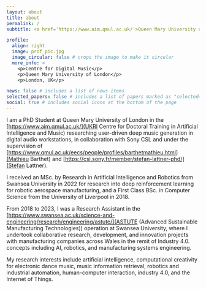 ```yaml
---
layout: about
title: about
permalink: /
subtitle: <a href='https://www.aim.qmul.ac.uk/'>Queen Mary University of London</a>

profile:
  align: right
  image: prof_pic.jpg
  image_circular: false # crops the image to make it circular
  more_info: >
    <p>Centre for Digital Music</p>
    <p>Queen Mary University of London</p>
    <p>London, UK</p>

news: false # includes a list of news items
selected_papers: false # includes a list of papers marked as "selected={true}"
social: true # includes social icons at the bottom of the page
---
```


I am a PhD Student at Queen Mary University of London in the [https://www.aim.qmul.ac.uk/](UKRI Centre for Doctoral Training in Artificial Intelligence and Music) researching user-driven deep music generation in digital audio workstations, in collaboration with Sony CSL and under the supervision of [https://www.qmul.ac.uk/eecs/people/profiles/barthetmathieu.html](Mathieu Barthet) and [https://csl.sony.fr/member/stefan-lattner-phd/](Stefan Lattner).

I received an MSc. by Research in Artificial Intelligence and Robotics from Swansea University in 2022 for research into deep reinforcement learning for robotic aerospace manufacturing, and a First Class BSc. in Computer Science from the University of Liverpool in 2018.

From 2018 to 2023, I was a Research Assistant in the [https://www.swansea.ac.uk/science-and-engineering/research/engineering/astute/](ASTUTE (Advanced Sustainable Manufacturing Technologies)) operation at Swansea University, where I undertook collaborative research, development, and innovation projects with manufacturing companies across Wales in the remit of Industry 4.0. concepts including AI, robotics, and manufacturing systems engineering.

My research interests include artificial intelligence, computational creativity for electronic dance music, music information retrieval, robotics and industrial automation, human-computer interaction, industry 4.0, and the Internet of Things.
